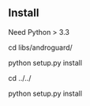 ## Install


Need Python > 3.3

cd libs/androguard/

python setup.py install

cd ../../

python setup.py install